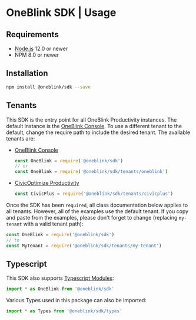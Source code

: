 # OneBlink SDK | Usage

## Requirements

- [Node.js](https://nodejs.org/) 12.0 or newer
- NPM 8.0 or newer

## Installation

```sh
npm install @oneblink/sdk --save
```

## Tenants

This SDK is the entry point for all OneBlink Productivity instances. The default instance is the [OneBlink Console](https://console.oneblink.io). To use a different tenant to the default, change the require path to include the desired tenant. The available tenants are:

- [OneBlink Console](https://console.oneblink.io)

  ```js
  const OneBlink = require('@oneblink/sdk')
  // or
  const OneBlink = require('@oneblink/sdk/tenants/oneblink')
  ```

- [CivicOptimize Productivity](https://console.transform.civicplus.com)

  ```js
  const CivicPlus = require('@oneblink/sdk/tenants/civicplus')
  ```

Once the SDK has been `required`, all class documentation below applies to all tenants. However, all of the examples use the default tenant. If you copy and paste from the examples, please don't forget to change (replacing `my-tenant` with a valid tenant path):

```js
const OneBlink = require('@oneblink/sdk')
// to
const MyTenant = require('@oneblink/sdk/tenants/my-tenant')
```

## Typescript

This SDK also supports [Typescript Modules](https://www.typescriptlang.org/docs/handbook/modules.html):

```ts
import * as OneBlink from '@oneblink/sdk'
```

Various Types used in this package can also be imported:

```ts
import * as Types from '@oneblink/sdk/types'
```
